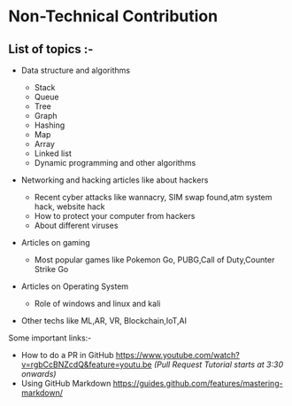 # Non-Technical Contribution
## List of topics :-

* Data structure and algorithms 
  * Stack 
  * Queue
  * Tree
  * Graph
  * Hashing
  * Map
  * Array 
  * Linked list 
  * Dynamic programming and other algorithms 


* Networking and hacking articles like about hackers
  * Recent cyber attacks like wannacry, SIM swap found,atm system hack, website hack
  * How to protect your computer from hackers
  * About different viruses

* Articles on gaming 
  * Most popular games like Pokemon Go, PUBG,Call of Duty,Counter Strike Go

* Articles on Operating System
  * Role of windows and linux and kali

* Other techs like ML,AR, VR, Blockchain,IoT,AI

Some important links:-
* How to do a PR in GitHub
https://www.youtube.com/watch?v=rgbCcBNZcdQ&feature=youtu.be
  *(Pull Request Tutorial starts at 3:30 onwards)*
* Using GitHub Markdown
https://guides.github.com/features/mastering-markdown/
